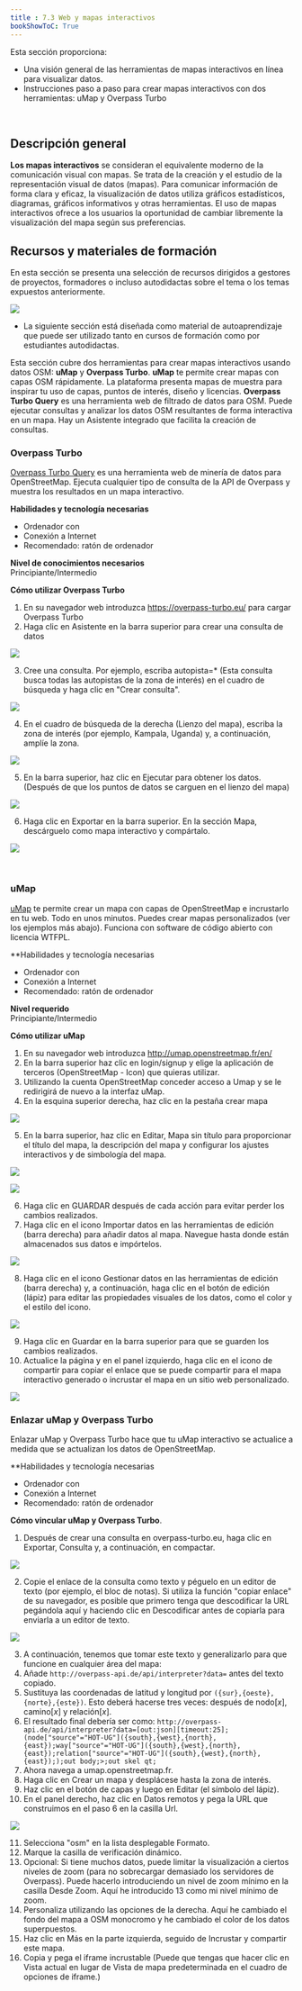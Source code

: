 ```yaml
---
title : 7.3 Web y mapas interactivos
bookShowToC: True
---
```


Esta sección proporciona:

* Una visión general de las herramientas de mapas interactivos en línea para visualizar datos.
* Instrucciones paso a paso para crear mapas interactivos con dos herramientas: uMap y Overpass Turbo

<br>

## Descripción general
**Los mapas interactivos** se consideran el equivalente moderno de la comunicación visual con mapas. Se trata de la creación y el estudio de la representación visual de datos (mapas). Para comunicar información de forma clara y eficaz, la visualización de datos utiliza gráficos estadísticos, diagramas, gráficos informativos y otras herramientas. El uso de mapas interactivos ofrece a los usuarios la oportunidad de cambiar libremente la visualización del mapa según sus preferencias. 

## Recursos y materiales de formación
En esta sección se presenta una selección de recursos dirigidos a gestores de proyectos, formadores o incluso autodidactas sobre el tema o los temas expuestos anteriormente.

![](/images/learning_icon_wide.PNG)
* La siguiente sección está diseñada como material de autoaprendizaje que puede ser utilizado tanto en cursos de formación como por estudiantes autodidactas.

Esta sección cubre dos herramientas para crear mapas interactivos usando datos OSM: **uMap** y **Overpass Turbo**. **uMap** te permite crear mapas con capas OSM rápidamente. La plataforma presenta mapas de muestra para inspirar tu uso de capas, puntos de interés, diseño y licencias. **Overpass Turbo Query** es una herramienta web de filtrado de datos para OSM. Puede ejecutar consultas y analizar los datos OSM resultantes de forma interactiva en un mapa. Hay un Asistente integrado que facilita la creación de consultas.

### Overpass Turbo
[Overpass Turbo Query](http://overpass-turbo.eu) es una herramienta web de minería de datos para OpenStreetMap. Ejecuta cualquier tipo de consulta de la API de Overpass y muestra los resultados en un mapa interactivo.

**Habilidades y tecnología necesarias**

* Ordenador con 
* Conexión a Internet
* Recomendado: ratón de ordenador

**Nivel de conocimientos necesarios** <br>
Principiante/Intermedio

**Cómo utilizar Overpass Turbo**

1. En su navegador web introduzca https://overpass-turbo.eu/ para cargar Overpass Turbo
2. Haga clic en Asistente en la barra superior para crear una consulta de datos

![](/images/interactivemaps/overpass1.gif)

3. Cree una consulta. Por ejemplo, escriba autopista=* (Esta consulta busca todas las autopistas de la zona de interés) en el cuadro de búsqueda y haga clic en "Crear consulta".


![](/images/interactivemaps/overpass2.gif)

4. En el cuadro de búsqueda de la derecha (Lienzo del mapa), escriba la zona de interés (por ejemplo, Kampala, Uganda) y, a continuación, amplíe la zona.


![](/images/interactivemaps/overpass3.gif)

5. En la barra superior, haz clic en Ejecutar para obtener los datos. (Después de que los puntos de datos se carguen en el lienzo del mapa)


![](/images/interactivemaps/overpass4.gif)

6. Haga clic en Exportar en la barra superior. En la sección Mapa, descárguelo como mapa interactivo y compártalo. 

![](/images/interactivemaps/overpass5.gif)

<br>

### uMap
[uMap](umap.openstreetmap.fr) te permite crear un mapa con capas de OpenStreetMap e incrustarlo en tu web. Todo en unos minutos. Puedes crear mapas personalizados (ver los ejemplos más abajo). Funciona con software de código abierto con licencia WTFPL. 

**Habilidades y tecnología necesarias

* Ordenador con 
* Conexión a Internet
* Recomendado: ratón de ordenador

**Nivel requerido** <br>
Principiante/Intermedio

**Cómo utilizar uMap**

1. En su navegador web introduzca http://umap.openstreetmap.fr/en/ 
2. En la barra superior haz clic en login/signup y elige la aplicación de terceros (OpenStreetMap - Icon) que quieras utilizar. 
3. Utilizando la cuenta OpenStreetMap conceder acceso a Umap y se le redirigirá de nuevo a la interfaz uMap.
4. En la esquina superior derecha, haz clic en la pestaña crear mapa

![](/images/interactivemaps/umap1.gif)

5. En la barra superior, haz clic en Editar, Mapa sin título para proporcionar el título del mapa, la descripción del mapa y configurar los ajustes interactivos y de simbología del mapa.

![](/images/interactivemaps/umap2.gif)

![](/images/interactivemaps/umap3.gif)

6. Haga clic en GUARDAR después de cada acción para evitar perder los cambios realizados.
7. Haga clic en el icono Importar datos en las herramientas de edición (barra derecha) para añadir datos al mapa. Navegue hasta donde están almacenados sus datos e impórtelos.

![](/images/interactivemaps/umap4.gif)

8. Haga clic en el icono Gestionar datos en las herramientas de edición (barra derecha) y, a continuación, haga clic en el botón de edición (lápiz) para editar las propiedades visuales de los datos, como el color y el estilo del icono.

![](/images/interactivemaps/umap5.gif)

9. Haga clic en Guardar en la barra superior para que se guarden los cambios realizados.
10. Actualice la página y en el panel izquierdo, haga clic en el icono de compartir para copiar el enlace que se puede compartir para el mapa interactivo generado o incrustar el mapa en un sitio web personalizado.

![](/images/interactivemaps/umap6.gif)

### Enlazar uMap y Overpass Turbo
Enlazar uMap y Overpass Turbo hace que tu uMap interactivo se actualice a medida que se actualizan los datos de OpenStreetMap.

**Habilidades y tecnología necesarias

* Ordenador con 
* Conexión a Internet
* Recomendado: ratón de ordenador

**Cómo vincular uMap y Overpass Turbo**.

1. Después de crear una consulta en overpass-turbo.eu, haga clic en Exportar, Consulta y, a continuación, en compactar.

![](/images/interactivemaps/linkmaps1.gif)

2. Copie el enlace de la consulta como texto y péguelo en un editor de texto (por ejemplo, el bloc de notas). Si utiliza la función "copiar enlace" de su navegador, es posible que primero tenga que descodificar la URL pegándola aquí y haciendo clic en Descodificar antes de copiarla para enviarla a un editor de texto.


![](/images/interactivemaps/linkmaps2.gif)

3. A continuación, tenemos que tomar este texto y generalizarlo para que funcione en cualquier área del mapa:
4. Añade `http://overpass-api.de/api/interpreter?data=` antes del texto copiado.
5. Sustituya las coordenadas de latitud y longitud por `({sur},{oeste},{norte},{este})`. Esto deberá hacerse tres veces: después de nodo[*x*], camino[*x*] y relación[*x*].
6. El resultado final debería ser como: `http://overpass-api.de/api/interpreter?data=[out:json][timeout:25];(node["source"="HOT-UG"]({south},{west},{north},{east});way["source"="HOT-UG"]({south},{west},{north},{east});relation["source"="HOT-UG"]({south},{west},{north},{east}););out body;>;out skel qt;`
7. Ahora navega a umap.openstreetmap.fr.
8. Haga clic en Crear un mapa y desplácese hasta la zona de interés.
9. Haz clic en el botón de capas y luego en Editar (el símbolo del lápiz).
10. En el panel derecho, haz clic en Datos remotos y pega la URL que construimos en el paso 6 en la casilla Url.

![](/images/interactivemaps/linkmaps3.gif)

11. Selecciona "osm" en la lista desplegable Formato.
12. Marque la casilla de verificación dinámico.
13. Opcional: Si tiene muchos datos, puede limitar la visualización a ciertos niveles de zoom (para no sobrecargar demasiado los servidores de Overpass). Puede hacerlo introduciendo un nivel de zoom mínimo en la casilla Desde Zoom. Aquí he introducido 13 como mi nivel mínimo de zoom.
14. Personaliza utilizando las opciones de la derecha. Aquí he cambiado el fondo del mapa a OSM monocromo y he cambiado el color de los datos superpuestos.
15. Haz clic en Más en la parte izquierda, seguido de Incrustar y compartir este mapa.
16. Copia y pega el iframe incrustable (Puede que tengas que hacer clic en Vista actual en lugar de Vista de mapa predeterminada en el cuadro de opciones de iframe.)